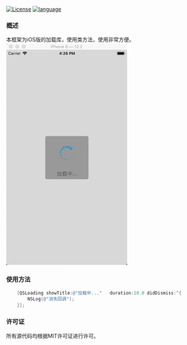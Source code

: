 [![License](https://img.shields.io/badge/license-MIT-blue.svg)](LICENSE) [![language](https://img.shields.io/badge/language-objective--c-green.svg)](1) 

### 概述
本框架为iOS版的加载库，使用类方法，使用非常方便。
![Alt Text](https://github.com/wuqiushan/QSLoading-ObjC/blob/master/QSLoading.gif)


### 使用方法
```Objective-C
    [QSLoading showTitle:@"加载中..."   duration:10.0 didDismiss:^{
        NSLog(@"消失回调");
    }];
```

### 许可证
所有源代码均根据MIT许可证进行许可。